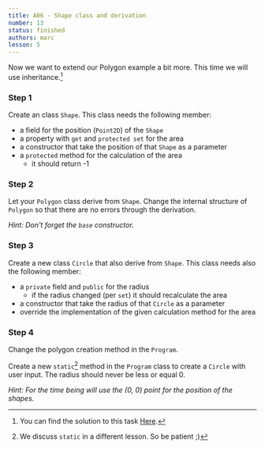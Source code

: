 ```yaml
---
title: A06 - Shape class and derivation
number: 13
status: finished
authors: marc
lesson: 5
---
```


Now we want to extend our Polygon example a bit more. This time we will use inheritance.[^solution]

[^solution]:
    You can find the solution to this task [Here](https://github.com/satkowski/csharp-lessons-exercise-solutions/tree/master/lesson_05/A05_shapes/ExerciseSolution/).

### Step 1

Create an class `Shape`. This class needs the following member:

- a field for the position (`Point2D`) of the `Shape`
- a property with `get` and `protected set` for the area
- a constructor that take the position of that `Shape` as a parameter
- a `protected` method for the calculation of the area
  - it should return -1

### Step 2

Let your `Polygon` class derive from `Shape`. Change the internal structure of `Polygon` so that there are no errors through the derivation.

*Hint: Don't forget the `base` constructor.*

### Step 3

Create a new class `Circle` that also derive from `Shape`. This class needs also the following member:

- a `private` field and `public` for the radius
  - if the radius changed (per `set`) it should recalculate the area
- a constructor that take the radius of that `Circle` as a parameter
- override the implementation of the given calculation method for the area

### Step 4

Change the polygon creation method in the `Program`.

Create a new `static`[^static] method in the `Program` class to create a `Circle` with user input.
The radius should never be less or equal 0.

[^static]:
    We discuss `static` in a different lesson. So be patient ;)

*Hint: For the time being will use the (0, 0) point for the position of the shapes.*